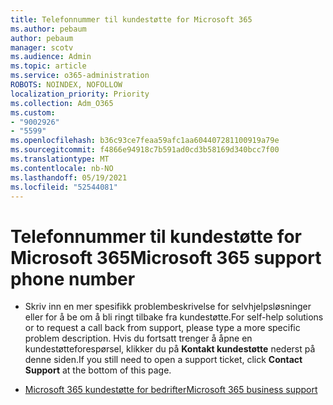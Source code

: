 ```yaml
---
title: Telefonnummer til kundestøtte for Microsoft 365
ms.author: pebaum
author: pebaum
manager: scotv
ms.audience: Admin
ms.topic: article
ms.service: o365-administration
ROBOTS: NOINDEX, NOFOLLOW
localization_priority: Priority
ms.collection: Adm_O365
ms.custom:
- "9002926"
- "5599"
ms.openlocfilehash: b36c93ce7feaa59afc1aa604407281100919a79e
ms.sourcegitcommit: f4866e94918c7b591ad0cd3b58169d340bcc7f00
ms.translationtype: MT
ms.contentlocale: nb-NO
ms.lasthandoff: 05/19/2021
ms.locfileid: "52544081"
---
```

# <a name="microsoft-365-support-phone-number"></a><span data-ttu-id="20b19-102">Telefonnummer til kundestøtte for Microsoft 365</span><span class="sxs-lookup"><span data-stu-id="20b19-102">Microsoft 365 support phone number</span></span>

- <span data-ttu-id="20b19-103">Skriv inn en mer spesifikk problembeskrivelse for selvhjelpsløsninger eller for å be om å bli ringt tilbake fra kundestøtte.</span><span class="sxs-lookup"><span data-stu-id="20b19-103">For self-help solutions or to request a call back from support, please type a more specific problem description.</span></span>  <span data-ttu-id="20b19-104">Hvis du fortsatt trenger å åpne en kundestøtteforespørsel, klikker du på **Kontakt kundestøtte** nederst på denne siden.</span><span class="sxs-lookup"><span data-stu-id="20b19-104">If you still need to open a support ticket, click **Contact Support** at the bottom of this page.</span></span>

- [<span data-ttu-id="20b19-105">Microsoft 365 kundestøtte for bedrifter</span><span class="sxs-lookup"><span data-stu-id="20b19-105">Microsoft 365 business support</span></span>](https://go.microsoft.com/fwlink/p/?linkid=518322)
